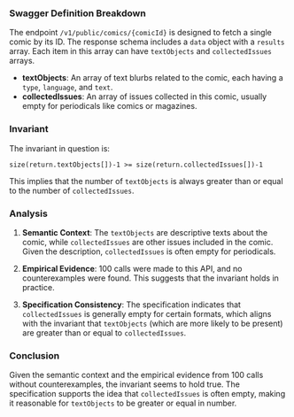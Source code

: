 ### Swagger Definition Breakdown

The endpoint `/v1/public/comics/{comicId}` is designed to fetch a single comic by its ID. The response schema includes a `data` object with a `results` array. Each item in this array can have `textObjects` and `collectedIssues` arrays. 

- **textObjects**: An array of text blurbs related to the comic, each having a `type`, `language`, and `text`.
- **collectedIssues**: An array of issues collected in this comic, usually empty for periodicals like comics or magazines.

### Invariant

The invariant in question is:

`size(return.textObjects[])-1 >= size(return.collectedIssues[])-1`

This implies that the number of `textObjects` is always greater than or equal to the number of `collectedIssues`.

### Analysis

1. **Semantic Context**: The `textObjects` are descriptive texts about the comic, while `collectedIssues` are other issues included in the comic. Given the description, `collectedIssues` is often empty for periodicals.

2. **Empirical Evidence**: 100 calls were made to this API, and no counterexamples were found. This suggests that the invariant holds in practice.

3. **Specification Consistency**: The specification indicates that `collectedIssues` is generally empty for certain formats, which aligns with the invariant that `textObjects` (which are more likely to be present) are greater than or equal to `collectedIssues`.

### Conclusion

Given the semantic context and the empirical evidence from 100 calls without counterexamples, the invariant seems to hold true. The specification supports the idea that `collectedIssues` is often empty, making it reasonable for `textObjects` to be greater or equal in number.
